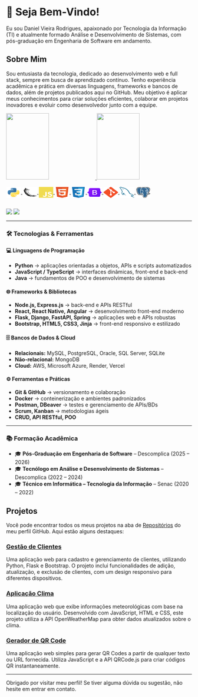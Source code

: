 # 👋 Seja Bem-Vindo!

Eu sou Daniel Vieira Rodrigues, apaixonado por Tecnologia da Informação (TI) e atualmente formado Análise e Desenvolvimento de Sistemas, com pós-graduação em Engenharia de Software em andamento.

## Sobre Mim
Sou entusiasta da tecnologia, dedicado ao desenvolvimento web e full stack, sempre em busca de aprendizado contínuo.
Tenho experiência acadêmica e prática em diversas linguagens, frameworks e bancos de dados, além de projetos publicados aqui no GitHub.
Meu objetivo é aplicar meus conhecimentos para criar soluções eficientes, colaborar em projetos inovadores e evoluir como desenvolvedor junto com a equipe.

<div>
  <a href="https://github.com/danieldvr">
  <img height="180em" width="48%" src= "https://github-readme-stats.vercel.app/api?username=danieldvr&show_icons=true&theme=dark"/>
  <img height="180em" width="48%" src= "https://github-readme-stats.vercel.app/api/top-langs/?username=danieldvr&layout=compact&theme=dark"/>
</div>
    
<div style="display: inline_flex"><br>
  <img align="center" alt="Daniel-Python" height="30" width="40" src="https://raw.githubusercontent.com/devicons/devicon/master/icons/python/python-original.svg">
  <img align="center" alt="Daniel-Flask" height="30" width="40" src="https://raw.githubusercontent.com/devicons/devicon/master/icons/flask/flask-original.svg">
  <img align="center" alt="Daniel-Js" height="30" width="40" src="https://raw.githubusercontent.com/devicons/devicon/master/icons/javascript/javascript-plain.svg">
  <img align="center" alt="Daniel-HTML" height="30" width="40" src="https://raw.githubusercontent.com/devicons/devicon/master/icons/html5/html5-original.svg">
  <img align="center" alt="Daniel-CSS" height="30" width="40" src="https://raw.githubusercontent.com/devicons/devicon/master/icons/css3/css3-original.svg">
  <img align="center" alt="Daniel-Bootstrap" height="30" width="40" src="https://raw.githubusercontent.com/devicons/devicon/master/icons/bootstrap/bootstrap-original.svg">
  <img align="center" alt="Daniel-Git" height="30" width="40" src="https://raw.githubusercontent.com/devicons/devicon/master/icons/git/git-original.svg">
  <img align="center" alt="Daniel-Mysql" height="30" width="40" src="https://raw.githubusercontent.com/devicons/devicon/master/icons/mysql/mysql-original.svg">
  <img align="center" alt="Daniel-Postgresql" height="30" width="40" src="https://raw.githubusercontent.com/devicons/devicon/master/icons/postgresql/postgresql-original.svg">
  
</div>
  
  ##
 
<div> 
  <a href = "mailto:daniell.vieira.rodrigues@gmail.com"><img src="https://img.shields.io/badge/-Gmail-%23333?style=for-the-badge&logo=gmail&logoColor=white" target="_blank"></a>
  <a href="https://www.linkedin.com/in/daniel-vieira-rodrigues-b11146232" target="_blank"><img src="https://img.shields.io/badge/-LinkedIn-%230077B5?style=for-the-badge&logo=linkedin&logoColor=white" target="_blank"></a> 
  
</div>

---

### 🛠️ Tecnologias & Ferramentas

#### 💻 Linguagens de Programação
- **Python** → aplicações orientadas a objetos, APIs e scripts automatizados
- **JavaScript / TypeScript** → interfaces dinâmicas, front-end e back-end
- **Java** → fundamentos de POO e desenvolvimento de sistemas

#### 🌐 Frameworks & Bibliotecas
- **Node.js, Express.js** → back-end e APIs RESTful
- **React, React Native, Angular** → desenvolvimento front-end moderno
- **Flask, Django, FastAPI, Spring** → aplicações web e APIs robustas
- **Bootstrap, HTML5, CSS3, Jinja** → front-end responsivo e estilizado

#### 🗄️ Bancos de Dados & Cloud
- **Relacionais:** MySQL, PostgreSQL, Oracle, SQL Server, SQLite
- **Não-relacional:** MongoDB
- **Cloud:** AWS, Microsoft Azure, Render, Vercel

#### ⚙️ Ferramentas e Práticas
- **Git & GitHub** → versionamento e colaboração
- **Docker** → conteinerização e ambientes padronizados
- **Postman, DBeaver** → testes e gerenciamento de APIs/BDs
- **Scrum, Kanban** → metodologias ágeis
- **CRUD, API RESTful, POO**

---

### 📚 Formação Acadêmica

- 🎓 **Pós-Graduação em Engenharia de Software** – Descomplica (2025 – 2026)
- 🎓 **Tecnólogo em Análise e Desenvolvimento de Sistemas** – Descomplica (2022 – 2024)
- 🎓 **Técnico em Informática – Tecnologia da Informação** – Senac (2020 – 2022)
  
## Projetos
Você pode encontrar todos os meus projetos na aba de [Repositórios](https://github.com/danieldvr?tab=repositories) do meu perfil GitHub. Aqui estão alguns destaques:

### [Gestão de Clientes](https://github.com/danieldvr/gestao_crud_python)
Uma aplicação web para cadastro e gerenciamento de clientes, utilizando Python, Flask e Bootstrap. O projeto inclui funcionalidades de adição, atualização, e exclusão de clientes, com um design responsivo para diferentes dispositivos.

### [Aplicação Clima](https://github.com/danieldvr/aplicacao_clima_js)
Uma aplicação web que exibe informações meteorológicas com base na localização do usuário. Desenvolvido com JavaScript, HTML e CSS, este projeto utiliza a API OpenWeatherMap para obter dados atualizados sobre o clima.

### [Gerador de QR Code](https://github.com/danieldvr/gerador_qr_code)
Uma aplicação web simples para gerar QR Codes a partir de qualquer texto ou URL fornecida. Utiliza JavaScript e a API QRCode.js para criar códigos QR instantaneamente.


---

Obrigado por visitar meu perfil! Se tiver alguma dúvida ou sugestão, não hesite em entrar em contato.
